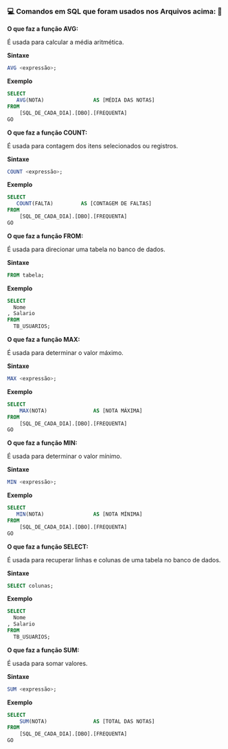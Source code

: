 ### :computer: Comandos em SQL que foram usados nos Arquivos acima: :rocket:
**O que faz a função AVG:**

É usada para calcular a média aritmética.

**Sintaxe**

~~~sql
AVG <expressão>;
~~~

**Exemplo**

~~~sql
SELECT
   AVG(NOTA)				AS [MÉDIA DAS NOTAS]
FROM
	[SQL_DE_CADA_DIA].[DBO].[FREQUENTA]
GO
~~~

**O que faz a função COUNT:**

É usada para contagem dos itens selecionados ou registros.

**Sintaxe**

~~~sql
COUNT <expressão>;
~~~

**Exemplo**

~~~sql
SELECT
   COUNT(FALTA)			AS [CONTAGEM DE FALTAS]
FROM
	[SQL_DE_CADA_DIA].[DBO].[FREQUENTA]
GO
~~~

**O que faz a função FROM:**

É usada para direcionar uma tabela no banco de dados.

**Sintaxe**

~~~sql
FROM tabela;
~~~

**Exemplo**

~~~sql
SELECT
  Nome
, Salario
FROM
  TB_USUARIOS;
~~~

**O que faz a função MAX:**

É usada para determinar o valor máximo.

**Sintaxe**

~~~sql
MAX <expressão>;
~~~

**Exemplo**

~~~sql
SELECT
    MAX(NOTA)				AS [NOTA MÁXIMA]
FROM
	[SQL_DE_CADA_DIA].[DBO].[FREQUENTA]
GO
~~~

**O que faz a função MIN:**

É usada para determinar o valor mínimo.

**Sintaxe**

~~~sql
MIN <expressão>;
~~~

**Exemplo**

~~~sql
SELECT
   MIN(NOTA)				AS [NOTA MÍNIMA]
FROM
	[SQL_DE_CADA_DIA].[DBO].[FREQUENTA]
GO
~~~

**O que faz a função SELECT:**

É usada para recuperar linhas e colunas de uma tabela no banco de dados.

**Sintaxe**

~~~sql
SELECT colunas;
~~~

**Exemplo**

~~~sql
SELECT
  Nome
, Salario
FROM
  TB_USUARIOS;
~~~

**O que faz a função SUM:**

É usada para somar valores.

**Sintaxe**

~~~sql
SUM <expressão>;
~~~

**Exemplo**

~~~sql
SELECT
    SUM(NOTA)				AS [TOTAL DAS NOTAS]
FROM
	[SQL_DE_CADA_DIA].[DBO].[FREQUENTA]
GO
~~~
